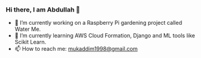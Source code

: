 ### Hi there, I am Abdullah 👋
- 🔭 I’m currently working on a Raspberry Pi gardening project called Water Me.
- 🌱 I’m currently learning AWS Cloud Formation, Django and ML tools like Scikit Learn.
- 📫 How to reach me: mukaddim1998@gmail.com

<!--
**mukaddim98/mukaddim98** is a ✨ _special_ ✨ repository because its `README.md` (this file) appears on your GitHub profile.

Here are some ideas to get you started:

- 🔭 I’m currently working on ...
- 🌱 I’m currently learning ...
- 👯 I’m looking to collaborate on ...
- 🤔 I’m looking for help with ...
- 💬 Ask me about ...
- 📫 How to reach me: ...
- 😄 Pronouns: ...
- ⚡ Fun fact: ...
-->
